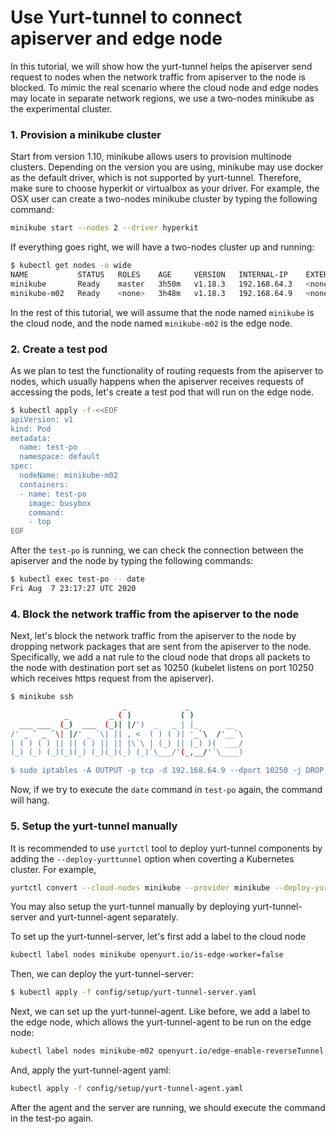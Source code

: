 # Use Yurt-tunnel to connect apiserver and edge node

In this tutorial, we will show how the yurt-tunnel helps the apiserver send 
request to nodes when the network traffic from apiserver to the node is 
blocked. To mimic the real scenario where the cloud node and edge nodes may 
locate in separate network regions, we use a two-nodes minikube as the 
experimental cluster. 

### 1. Provision a minikube cluster

Start from version 1.10, minikube allows users to provision multinode clusters.
Depending on the version you are using, minikube may use docker as the default 
driver, which is not supported by yurt-tunnel. Therefore, make sure to choose 
hyperkit or virtualbox as your driver. For example, the OSX user can create a 
two-nodes minikube cluster by typing the following command:

```bash
minikube start --nodes 2 --driver hyperkit 
```

If everything goes right, we will have a two-nodes cluster up and running:

```bash
$ kubectl get nodes -o wide
NAME           STATUS   ROLES    AGE     VERSION   INTERNAL-IP    EXTERNAL-IP   OS-IMAGE               KERNEL-VERSION   CONTAINER-RUNTIME
minikube       Ready    master   3h50m   v1.18.3   192.168.64.3   <none>        Buildroot 2019.02.11   4.19.114         docker://19.3.12
minikube-m02   Ready    <none>   3h48m   v1.18.3   192.168.64.9   <none>        Buildroot 2019.02.11   4.19.114         docker://19.3.12
```

In the rest of this tutorial, we will assume that the node named `minikube` is the 
cloud node, and the node named `minikube-m02` is the edge node.

### 2. Create a test pod 

As we plan to test the functionality of routing requests from the apiserver to 
nodes, which usually happens when the apiserver receives requests of accessing 
the pods, let's create a test pod that will run on the edge node.

```bash
$ kubectl apply -f-<<EOF
apiVersion: v1
kind: Pod
metadata:
  name: test-po
  namespace: default
spec:
  nodeName: minikube-m02
  containers:
  - name: test-po
    image: busybox
    command:
    - top
EOF
```
After the `test-po` is running, we can check the connection between the apiserver 
and the node by typing the following commands:

```bash
$ kubectl exec test-po -- date
Fri Aug  7 23:17:27 UTC 2020
```

### 4. Block the network traffic from the apiserver to the node

Next, let's block the network traffic from the apiserver to the node by dropping 
network packages that are sent from the apiserver to the node. Specifically, 
we add a nat rule to the cloud node that drops all packets to the node with 
destination port set as 10250 (kubelet listens on port 10250 which receives 
https request from the apiserver).

```bash
$ minikube ssh
                         _             _
            _         _ ( )           ( )
  ___ ___  (_)  ___  (_)| |/')  _   _ | |_      __
/' _ ` _ `\| |/' _ `\| || , <  ( ) ( )| '_`\  /'__`\
| ( ) ( ) || || ( ) || || |\`\ | (_) || |_) )(  ___/
(_) (_) (_)(_)(_) (_)(_)(_) (_)`\___/'(_,__/'`\____)

$ sudo iptables -A OUTPUT -p tcp -d 192.168.64.9 --dport 10250 -j DROP 
```

Now, if we try to execute the `date` command in `test-po` again, the command 
will hang.

### 5. Setup the yurt-tunnel manually

It is recommended to use `yurtctl` tool to deploy yurt-tunnel components by
adding the `--deploy-yurttunnel` option when coverting a Kubernetes cluster. For example,
```bash
yurtctl convert --cloud-nodes minikube --provider minikube --deploy-yurttunnel
```

You may also setup the yurt-tunnel manually by deploying yurt-tunnel-server
and yurt-tunnel-agent separately.

To set up the yurt-tunnel-server, let's first add a label to the cloud node
```bash
kubectl label nodes minikube openyurt.io/is-edge-worker=false
```

Then, we can deploy the yurt-tunnel-server: 
```bash
$ kubectl apply -f config/setup/yurt-tunnel-server.yaml
```

Next, we can set up the yurt-tunnel-agent. Like before, we add a label to the 
edge node, which allows the yurt-tunnel-agent to be run on the edge node:

```bash
kubectl label nodes minikube-m02 openyurt.io/edge-enable-reverseTunnel-client=true
```

And, apply the yurt-tunnel-agent yaml:
```bash
kubectl apply -f config/setup/yurt-tunnel-agent.yaml
```

After the agent and the server are running, we should execute the command in 
the test-po again.
